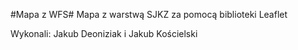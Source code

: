 #Mapa z WFS#
Mapa z warstwą SJKZ za pomocą biblioteki Leaflet

Wykonali: Jakub Deoniziak i Jakub Kościelski 
